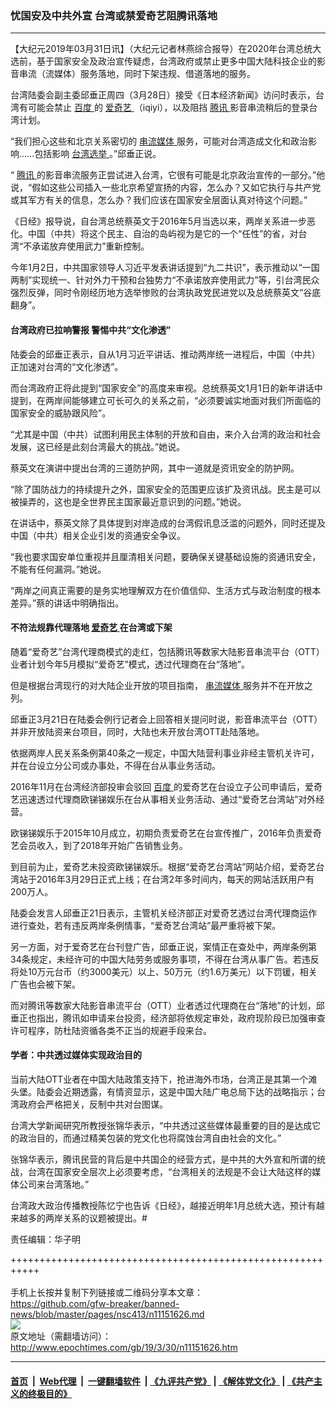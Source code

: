 ### 忧国安及中共外宣 台湾或禁爱奇艺阻腾讯落地
------------------------

<p>
 【大纪元2019年03月31日讯】（大纪元记者林燕综合报导）在2020年台湾总统大选前，基于国家安全及政治宣传疑虑，台湾政府或禁止更多中国大陆科技企业的影音串流（流媒体）服务落地，同时下架违规、借道落地的服务。
</p>
<p>
 台湾陆委会副主委邱垂正周四（3月28日）接受《日本经济新闻》访问时表示，台湾有可能会禁止
 <a href="http://www.epochtimes.com/gb/tag/%E7%99%BE%E5%BA%A6.html">
  百度
 </a>
 的
 <a href="http://www.epochtimes.com/gb/tag/%E7%88%B1%E5%A5%87%E8%89%BA.html">
  爱奇艺
 </a>
 （iqiyi），以及阻挡
 <a href="http://www.epochtimes.com/gb/tag/%E8%85%BE%E8%AE%AF.html">
  腾讯
 </a>
 影音串流稍后的登录台湾计划。
</p>
<p>
 “我们担心这些和北京关系密切的
 <a href="http://www.epochtimes.com/gb/tag/%E4%B8%B2%E6%B5%81%E5%AA%92%E4%BD%93.html">
  串流媒体
 </a>
 服务，可能对台湾造成文化和政治影响……包括影响
 <a href="http://www.epochtimes.com/gb/tag/%E5%8F%B0%E6%B9%BE%E9%80%89%E4%B8%BE.html">
  台湾选举
 </a>
 。”邱垂正说。
</p>
<p>
 “
 <a href="http://www.epochtimes.com/gb/tag/%E8%85%BE%E8%AE%AF.html">
  腾讯
 </a>
 的影音串流服务正尝试进入台湾，它很有可能是北京政治宣传的一部分。”他说，“假如这些公司插入一些北京希望宣扬的内容，怎么办？又如它执行与共产党或其军方有关的信息，怎么办？我们应该在国家安全层面认真对待这个问题。”
</p>
<p>
 《日经》报导说，自台湾总统蔡英文于2016年5月当选以来，两岸关系进一步恶化。中国（中共）将这个民主、自治的岛屿视为是它的一个“任性”的省，对台湾“不承诺放弃使用武力”重新控制。
</p>
<p>
 今年1月2日，中共国家领导人习近平发表讲话提到“九二共识”，表示推动以“一国两制”实现统一、针对外力干预和台独势力“不承诺放弃使用武力”等，引台湾民众强烈反弹，同时令刚经历地方选举惨败的台湾执政党民进党以及总统蔡英文“谷底翻身”。
</p>
<h4>
 台湾政府已拉响警报 警惕中共“文化渗透”
</h4>
<p>
 陆委会的邱垂正表示，自从1月习近平讲话、推动两岸统一进程后，中国（中共）正加速对台湾的“文化渗透”。
</p>
<p>
 而台湾政府正将此提到“国家安全”的高度来审视。总统蔡英文1月1日的新年讲话中提到，在两岸间能够建立可长可久的关系之前，“必须要诚实地面对我们所面临的国家安全的威胁跟风险”。
</p>
<p>
 “尤其是中国（中共）试图利用民主体制的开放和自由，来介入台湾的政治和社会发展，这已经是此刻台湾最大的挑战。”她说。
</p>
<p>
 蔡英文在演讲中提出台湾的三道防护网，其中一道就是资讯安全的防护网。
</p>
<p>
 “除了国防战力的持续提升之外，国家安全的范围更应该扩及资讯战。民主是可以被操弄的，这也是全世界民主国家最近意识到的问题。”她说。
</p>
<p>
 在讲话中，蔡英文除了具体提到对岸造成的台湾假讯息泛滥的问题外，同时还提及中国（中共）相关企业引发的资通安全争议。
</p>
<p>
 “我也要求国安单位重视并且厘清相关问题，要确保关键基础设施的资通讯安全，不能有任何漏洞。”她说。
</p>
<p>
 “两岸之间真正需要的是务实地理解双方在价值信仰、生活方式与政治制度的根本差异。”蔡的讲话中明确指出。
</p>
<h4>
 不符法规靠代理落地
 <a href="http://www.epochtimes.com/gb/tag/%E7%88%B1%E5%A5%87%E8%89%BA.html">
  爱奇艺
 </a>
 在台湾或下架
</h4>
<p>
 随着“爱奇艺”台湾代理商模式的走红，包括腾讯等数家大陆影音串流平台（OTT）业者计划今年5月模拟“爱奇艺”模式，透过代理商在台“落地”。
</p>
<p>
 但是根据台湾现行的对大陆企业开放的项目指南，
 <a href="http://www.epochtimes.com/gb/tag/%E4%B8%B2%E6%B5%81%E5%AA%92%E4%BD%93.html">
  串流媒体
 </a>
 服务并不在开放之列。
</p>
<p>
 邱垂正3月21日在陆委会例行记者会上回答相关提问时说，影音串流平台（OTT）并非开放陆资来台项目，同时，大陆也未开放台湾OTT赴陆落地。
</p>
<p>
 依据两岸人民关系条例第40条之一规定，中国大陆营利事业非经主管机关许可，并在台设立分公司或办事处，不得在台从事业务活动。
</p>
<p>
 2016年11月在台湾经济部投审会驳回
 <a href="http://www.epochtimes.com/gb/tag/%E7%99%BE%E5%BA%A6.html">
  百度
 </a>
 的爱奇艺在台设立子公司申请后，爱奇艺迅速透过代理商欧锑锑娱乐在台从事相关业务活动、通过“爱奇艺台湾站”对外经营。
</p>
<p>
 欧锑锑娱乐于2015年10月成立，初期负责爱奇艺在台宣传推广，2016年负责爱奇艺会员收入，到了2018年开始广告销售业务。
</p>
<p>
 到目前为止，爱奇艺未投资欧锑锑娱乐。根据“爱奇艺台湾站”网站介绍，爱奇艺台湾站于2016年3月29日正式上线；在台湾2年多时间内，每天的网站活跃用户有200万人。
</p>
<p>
 陆委会发言人邱垂正21日表示，主管机关经济部正对爱奇艺透过台湾代理商运作进行查处，若有违反两岸条例情事，“爱奇艺台湾站”最严重将被下架。
</p>
<p>
 另一方面，对于爱奇艺在台刊登广告，邱垂正说，案情正在查处中，两岸条例第34条规定，未经许可的中国大陆劳务或服务事项，不得在台湾从事广告。若违反将处10万元台币（约3000美元）以上、50万元（约1.6万美元）以下罚锾，相关广告也会被下架。
</p>
<p>
 而对腾讯等数家大陆影音串流平台（OTT）业者透过代理商在台“落地”的计划，邱垂正也指出，腾讯如申请来台投资，经济部将依规定审处，政府现阶段已加强审查许可程序，防杜陆资循各类不正当的规避手段来台。
</p>
<h4>
 学者：中共透过媒体实现政治目的
</h4>
<p>
 当前大陆OTT业者在中国大陆政策支持下，抢进海外市场，台湾正是其第一个滩头堡。陆委会近期透露，有情资显示，这是中国大陆广电总局下达的战略指示；台湾政府会严格把关，反制中共对台图谋。
</p>
<p>
 台湾大学新闻研究所教授张锦华表示，“中共透过这些媒体最重要的目的是达成它的政治目的，而通过精美包装的党文化也将腐蚀台湾自由社会的文化。”
</p>
<p>
 张锦华表示，腾讯民营的背后是中共国企的经营方式，是中共的大外宣和所谓的统战，台湾在国家安全层次上必须要考虑，“台湾相关的法规是不会让大陆这样的媒体公司来台湾落地。”
</p>
<p>
 台湾政大政治传播教授陈忆宁也告诉《日经》，越接近明年1月总统大选，预计有越来越多的两岸关系的议题被提出。#
</p>
<p>
 责任编辑：华子明
</p>

+++++++++++++++++++++++++++++++++++++++++++++++++++++++++++<br/><br/>
手机上长按并复制下列链接或二维码分享本文章：<br/>
https://github.com/gfw-breaker/banned-news/blob/master/pages/nsc413/n11151626.md <br/>
<a href='https://github.com/gfw-breaker/banned-news/blob/master/pages/nsc413/n11151626.md'><img src='https://github.com/gfw-breaker/banned-news/blob/master/pages/nsc413/n11151626.md.png'/></a> <br/>
原文地址（需翻墙访问）：http://www.epochtimes.com/gb/19/3/30/n11151626.htm


------------------------
#### [首页](https://github.com/gfw-breaker/banned-news/blob/master/README.md) &nbsp;|&nbsp; [Web代理](https://github.com/labour-camp/helloworld) &nbsp;|&nbsp; [一键翻墙软件](https://github.com/gfw-breaker/nogfw/blob/master/README.md) &nbsp;| [《九评共产党》](https://github.com/gfw-breaker/9ping.md/blob/master/README.md#九评之一评共产党是什么) | [《解体党文化》](https://github.com/gfw-breaker/jtdwh.md/blob/master/README.md) | [《共产主义的终极目的》](https://github.com/gfw-breaker/gczydzjmd.md/blob/master/README.md)

